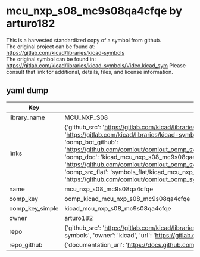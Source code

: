 # mcu_nxp_s08_mc9s08qa4cfqe by arturo182  
This is a harvested standardized copy of a symbol from github.  
The original project can be found at:  
https://gitlab.com/kicad/libraries/kicad-symbols  
The original symbol can be found in:
https://gitlab.com/kicad/libraries/kicad-symbols/Video.kicad_sym
Please consult that link for additional, details, files, and license information.  
## yaml dump  
| Key | Value |  
| --- | --- |  
| library_name | MCU_NXP_S08 |  
| links | {'github_src': 'https://gitlab.com/kicad/libraries/kicad-symbols/Video.kicad_sym', 'github_src_repo': 'https://gitlab.com/kicad/libraries/kicad-symbols', 'oomp_bot': 'kicad_mcu_nxp_s08_mc9s08qa4cfqe/working', 'oomp_bot_github': 'https://github.com/oomlout/oomlout_oomp_symbol_bot/tree/main/kicad_mcu_nxp_s08_mc9s08qa4cfqe/working', 'oomp_doc': 'kicad_mcu_nxp_s08_mc9s08qa4cfqe/working', 'oomp_doc_github': 'https://github.com/oomlout/oomlout_oomp_symbol_doc/tree/main/kicad_mcu_nxp_s08_mc9s08qa4cfqe/working', 'oomp_src_flat': 'symbols_flat/kicad_mcu_nxp_s08_mc9s08qa4cfqe/working', 'oomp_src_flat_github': 'https://github.com/oomlout/oomlout_oomp_symbol_src/tree/main/kicad_mcu_nxp_s08_mc9s08qa4cfqe/working'} |  
| name | mcu_nxp_s08_mc9s08qa4cfqe |  
| oomp_key | oomp_kicad_mcu_nxp_s08_mc9s08qa4cfqe |  
| oomp_key_simple | kicad_mcu_nxp_s08_mc9s08qa4cfqe |  
| owner | arturo182 |  
| repo | {'github_src': 'https://gitlab.com/kicad/libraries/kicad-symbols/Video.kicad_sym', 'name': 'libraries/kicad-symbols', 'owner': 'kicad', 'url': 'https://gitlab.com/kicad/libraries/kicad-symbols'} |  
| repo_github | {'documentation_url': 'https://docs.github.com/rest/repos/repos#get-a-repository', 'message': 'Not Found'} |  

